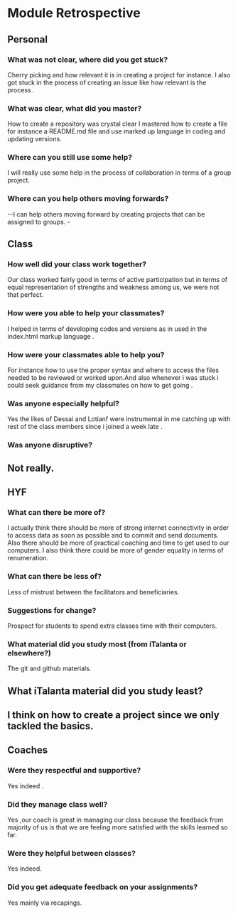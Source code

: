 # Module Retrospective

## Personal

<!-- How did you do in this module? -->

### What was not clear, where did you get stuck?
Cherry picking and how relevant it is in creating a project for instance. 
I also got stuck in the process of creating an issue like how relevant is the process .
### What was clear, what did you master?
How to create a repository was crystal clear
I mastered how to create a file for instance a README.md file and use marked up language in coding and updating versions. 
### Where can you still use some help?
I will really use some help in the process of collaboration in terms of a group project.
### Where can you help others moving forwards?

--I can help others moving forward by creating projects that can be assigned to groups. -

## Class

<!-- How did your class do in this module? -->

### How well did your class work together?
Our class worked fairly good in terms of active participation but in terms of equal representation of strengths and weakness among us, we were not that perfect.
### How were you able to help your classmates?
I helped in terms of developing codes and versions as in used in the index.html markup language .
### How were your classmates able to help you?
For instance how to use the proper syntax and where to access the files needed to be reviewed or worked upon.And also whenever i was stuck i could seek guidance from my classmates on how to get going .
### Was anyone especially helpful?
Yes the likes of Dessai and Lotianf were instrumental in me catching up with rest of the class members since i joined a week late .
### Was anyone disruptive?
Not really.
---

## HYF

<!-- How did iTalanta do in this module? -->

### What can there be more of?
I actually think there should be more of strong internet connectivity in order to access data as soon as possible and to commit and send documents.
Also there should be more of practical coaching and time to get used to our computers.
I also think there could be more of gender equality in terms of renumeration.

### What can there be less of?
Less of mistrust between the facilitators and beneficiaries.
### Suggestions for change?
Prospect for students to spend extra classes time with their computers.
### What material did you study most (from iTalanta or elsewhere?)
The git and github materials.
## What iTalanta material did you study least?
I think on how to create a project since we only tackled the basics.
---

## Coaches

<!-- How did the coaches do in this module? -->

### Were they respectful and supportive?
Yes indeed .
### Did they manage class well?
Yes ,our coach is great in managing our class because the feedback from majority of us is that we are feeling more satisfied with the skills learned so far.
### Were they helpful between classes?
Yes indeed.
### Did you get adequate feedback on your assignments?
Yes mainly via recapings.